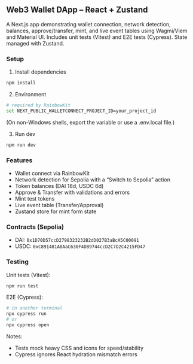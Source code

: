 ## Web3 Wallet DApp – React + Zustand

A Next.js app demonstrating wallet connection, network detection, balances, approve/transfer, mint, and live event tables using Wagmi/Viem and Material UI. Includes unit tests (Vitest) and E2E tests (Cypress). State managed with Zustand.

### Setup

1. Install dependencies
```bash
npm install
```

2. Environment
```bash
# required by RainbowKit
set NEXT_PUBLIC_WALLETCONNECT_PROJECT_ID=your_project_id
```
(On non-Windows shells, export the variable or use a .env.local file.)

3. Run dev
```bash
npm run dev
```

### Features

- Wallet connect via RainbowKit
- Network detection for Sepolia with a “Switch to Sepolia” action
- Token balances (DAI 18d, USDC 6d)
- Approve & Transfer with validations and errors
- Mint test tokens
- Live event table (Transfer/Approval)
- Zustand store for mint form state

### Contracts (Sepolia)

- DAI: `0x1D70D57ccD2798323232B2dD027B3aBcA5C00091`
- USDC: `0xC891481A0AaC630F4D89744ccD2C7D2C4215FD47`

### Testing

Unit tests (Vitest):
```bash
npm run test
```

E2E (Cypress):
```bash
# in another terminal
npx cypress run
# or
npx cypress open
```

Notes:
- Tests mock heavy CSS and icons for speed/stability
- Cypress ignores React hydration mismatch errors
